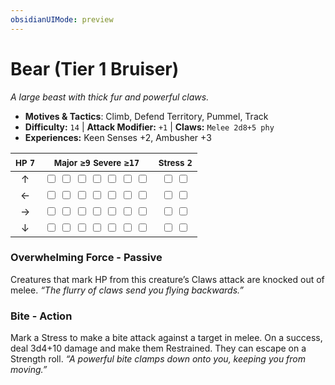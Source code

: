 ```yaml
---
obsidianUIMode: preview
---
```

# Bear (Tier 1 Bruiser)

*A large beast with thick fur and powerful claws.*

- **Motives & Tactics**: Climb, Defend Territory, Pummel, Track
- **Difficulty:** `14` | **Attack Modifier:** `+1` | **Claws:** `Melee 2d8+5 phy`
- **Experiences:** Keen Senses +2, Ambusher +3

| <small>HP</small> `7` | <small>Major</small> `≥9` <small>Severe</small> `≥17` | <small>Stress</small> `2` |
|:-:|:-:|:-:|
| ↑ |  <input type="checkbox" unchecked id="862a2384"> <input type="checkbox" unchecked id="4414e746"> <input type="checkbox" unchecked id="3b649bb7"> <input type="checkbox" unchecked id="ba7bd8c2"> <input type="checkbox" unchecked id="8f754344"> <input type="checkbox" unchecked id="7380b762"> <input type="checkbox" unchecked id="6007cce6"> |  <input type="checkbox" unchecked id="36cb288e"> <input type="checkbox" unchecked id="3b2f8d11"> |
| ← |  <input type="checkbox" unchecked id="a23fc044"> <input type="checkbox" unchecked id="7e18ce1d"> <input type="checkbox" unchecked id="e3ff955d"> <input type="checkbox" unchecked id="991a00e2"> <input type="checkbox" unchecked id="3776fa50"> <input type="checkbox" unchecked id="808b64a4"> <input type="checkbox" unchecked id="a8157aec"> |  <input type="checkbox" unchecked id="8abf1981"> <input type="checkbox" unchecked id="a4011841"> |
| → |  <input type="checkbox" unchecked id="fb06b18d"> <input type="checkbox" unchecked id="348fd8a9"> <input type="checkbox" unchecked id="5295974a"> <input type="checkbox" unchecked id="7e1ed833"> <input type="checkbox" unchecked id="dbb7ba65"> <input type="checkbox" unchecked id="20b799f7"> <input type="checkbox" unchecked id="9f92c682"> |  <input type="checkbox" unchecked id="204a0468"> <input type="checkbox" unchecked id="6a5f44be"> |
| ↓ |  <input type="checkbox" unchecked id="c5c4b973"> <input type="checkbox" unchecked id="e9c4208b"> <input type="checkbox" unchecked id="bdae6a29"> <input type="checkbox" unchecked id="b23699a6"> <input type="checkbox" unchecked id="5b9bea50"> <input type="checkbox" unchecked id="6fc39abf"> <input type="checkbox" unchecked id="0ebb9c53"> |  <input type="checkbox" unchecked id="7b7534a0"> <input type="checkbox" unchecked id="1a2664d6"> |

### Overwhelming Force - Passive

Creatures that mark HP from this creature’s Claws attack are knocked out of melee. *“The flurry of claws send you flying backwards.”*

### Bite - Action

Mark a Stress to make a bite attack against a target in melee. On a success, deal 3d4+10 damage and make them Restrained. They can escape on a Strength roll. *“A powerful bite clamps down onto you, keeping you from moving.”*
